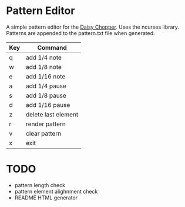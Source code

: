 # Pattern Editor

A simple pattern editor for the [Daisy Chopper](https://github.com/KnightHill/daisy-chopper). Uses the ncurses library. 
Patterns are appended to the pattern.txt file when generated.  

| Key | Command |
| --- | --- |
| q | add 1/4 note |
| w | add 1/8 note |
| e | add 1/16 note |
| a | add 1/4 pause |
| s | add 1/8 pause |
| d | add 1/16 pause |
| z | delete last element |
| r | render pattern |
| v | clear pattern |
| x | exit |

# TODO

- pattern length check
- pattern element alighnment check
- README HTML generator
